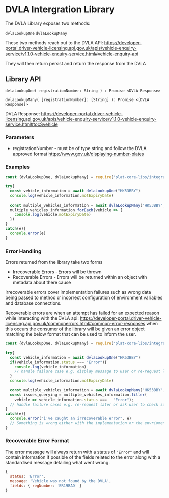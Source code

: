 # DVLA Intergration Library

The DVLA Library exposes two methods:

` dvlaLookupOne `
`dvlaLookupMany`

These two methods reach out to the DVLA API:
https://developer-portal.driver-vehicle-licensing.api.gov.uk/apis/vehicle-enquiry-service/v1.1.0-vehicle-enquiry-service.html#vehicle-enquiry-api

They will then return persist and return the response from the DVLA 

## Library API

`dvlaLookupOne( registrationNumber: String ) : Promise <DVLA Response>`

`dvlaLookupMany( [registrationNumber]: [String] ): Promise <[DVLA Response]>`

DVLA Response: https://developer-portal.driver-vehicle-licensing.api.gov.uk/apis/vehicle-enquiry-service/v1.1.0-vehicle-enquiry-service.html#tocSvehicle

### Parameters

* registrationNumber - must be of type string and follow the DVLA approved format 
  https://www.gov.uk/displaying-number-plates

### Examples

```javascript
const {dvlaLookupOne, dvlaLookupMany} = require('plat-core-libs/integrations/dvla')

try{
  const vehicle_information = await dvlaLookupOne("HK53BBY")
  console.log(vehicle_information.motExpiryDate)
  
  const multiple_vehicles_information = await dvlaLookupMany("HK53BBY", "HK53BBX")
  multiple_vehicles_information.forEach(vehicle => {
    console.log(vehicle.motExpiryDate)
  })
}
catch(e){
  console.error(e)
}

```



### Error Handling

Errors returned from the library take two forms

* Irrecoverable Errors -  Errors will be thrown
* Recoverable Errors - Errors will be returned within an object with metadata about there cause

Irrecoverable errors cover implementation failures such as wrong data being passed to method or incorrect configuration of environment variables and database connections.

Recoverable errors are when an attempt has failed for an expected reason while interacting with the DVLA api:
https://developer-portal.driver-vehicle-licensing.api.gov.uk/commonerrors.html#common-error-responses
when this occurs the consumer of the library will be given an error object matching the below format that can be used to inform the user. 

```javascript
const {dvlaLookupOne, dvlaLookupMany} = require('plat-core-libs/integrations/dvla')

try{
  const vehicle_information = await dvlaLookupOne("HK53BBY")
  if(vehicle_information.status === "Error"){
    console.log(vehicle_information)
    // handle failure case e.g. display message to user or re-request later
  }
  console.log(vehicle_information.motExpiryDate)
  
  const multiple_vehicles_information = await dvlaLookupMany("HK53BBY", "HK53BBX")
  const issues_querying = multiple_vehicles_information.filter(
    vehicle => vehicle_information.status === 	"Error");
  // handle failure cases e.g. re-request later or ask user to check submissions
}
catch(e){
  console.error("i've caught an irrecoverable error", e)
  // Something is wrong either with the implementation or the envrioment the library is being used in
}
```



### Recoverable Error Format

The error message will always return with a status of `"Error"` and will contain information if possible of the fields related to the error along with a standardised message detailing what went wrong.

```Javascript
{
  status: 'Error',
  message: 'Vehicle was not found by the DVLA',
  fields: { regNumber: 'ER19BAD' }
}
```

